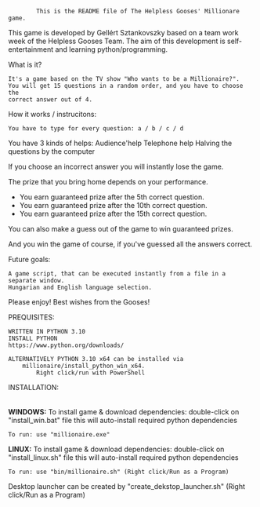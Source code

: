 			This is the README file of The Helpless Gooses' Millionare game.

This game is developed by Gellért Sztankovszky based on a team work 
week of the Helpless Gooses Team.
The aim of this development is self-entertainment and learning 
python/programming.

What is it?

	It's a game based on the TV show "Who wants to be a Millionaire?".
	You will get 15 questions in a random order, and you have to choose the 
	correct answer out of 4.

How it works / instrucitons:

	You have to type for every question: a / b / c / d

You have 3 kinds of helps:
	Audience'help
	Telephone help
	Halving the questions by the computer

If you choose an incorrect answer you will instantly lose the game.

The prize that you bring home depends on your performance.
  - You earn guaranteed prize after the 5th correct question.
  - You earn guaranteed prize after the 10th correct question.
  - You earn guaranteed prize after the 15th correct question.


You can also make a guess out of the game to win guaranteed prizes.

And you win the game of course, if you've guessed all the answers correct.

Future goals:

	A game script, that can be executed instantly from a file in a separate window.
	Hungarian and English language selection.


 Please enjoy!
 Best wishes from the Gooses!

PREQUISITES:

	WRITTEN IN PYTHON 3.10
	INSTALL PYTHON
	https://www.python.org/downloads/

	ALTERNATIVELY PYTHON 3.10 x64 can be installed via
		millionaire/install_python_win_x64.
			Right click/run with PowerShell

INSTALLATION:
######

**WINDOWS:**
	To install game & download dependencies: double-click on "install_win.bat" file
	this will auto-install required python dependencies

	To run: use "millionaire.exe"

**LINUX:**
	To install game & download dependencies: double-click on "install_linux.sh" file
	this will auto-install required python dependencies

	To run: use "bin/millionaire.sh" (Right click/Run as a Program)

Desktop launcher can be created by "create_dekstop_launcher.sh" 
(Right click/Run as a Program)

